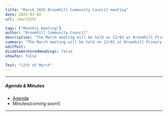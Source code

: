 ```yaml
---
title: "March 2025 Broomhill Community Council meeting" 
date: 2025-03-02
url: /march24/

tags: ["Monthly meeting"]
author: "Broomhill Community Council"
description: "The March meeting will be held on 12/02 at Broomhill Primary School." 
summary: "The March meeting will be held on 12/02 at Broomhill Primary School."
editPost:
disableAnchoredHeadings: false
showToc: false

Text: "12th of March"
---
```


---

##### Agenda & Minutes
+ [Agenda](/mar25.pdf)
+ Minutes(coming soon!)

---

